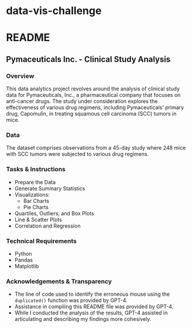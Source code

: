 # data-vis-challenge
# README

## Pymaceuticals Inc. - Clinical Study Analysis

### Overview

This data analytics project revolves around the analysis of clinical study data for Pymaceuticals, Inc., a pharmaceutical company that focuses on anti-cancer drugs. The study under consideration explores the effectiveness of various drug regimens, including Pymaceuticals' primary drug, Capomulin, in treating squamous cell carcinoma (SCC) tumors in mice.

### Data

The dataset comprises observations from a 45-day study where 248 mice with SCC tumors were subjected to various drug regimens.

### Tasks & Instructions

- Prepare the Data
- Generate Summary Statistics
- Visualizations:
    - Bar Charts 
    - Pie Charts
- Quartiles, Outliers, and Box Plots
- Line & Scatter Plots
- Correlation and Regression

### Technical Requirements

- Python
- Pandas
- Matplotlib

### Acknowledgements & Transparency

- The line of code used to identify the erroneous mouse using the `duplicated()` function was provided by GPT-4.
- Assistance in compiling this README file was provided by GPT-4.
- While I conducted the analysis of the results, GPT-4 assisted in articulating and describing my findings more cohesively.
